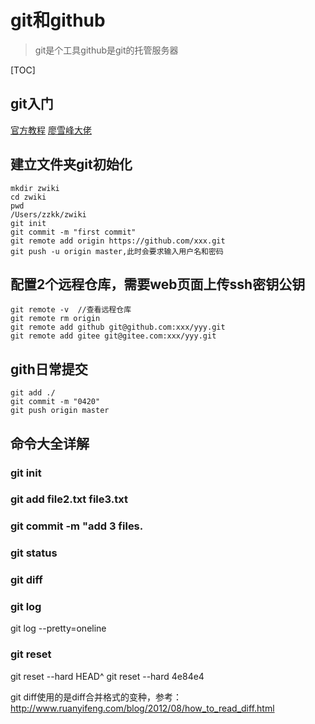 # git和github
>git是个工具github是git的托管服务器

[TOC]

## git入门
[官方教程](https://docs.github.com/cn/github "官方")
[廖雪峰大佬](https://www.liaoxuefeng.com/wiki/896043488029600 "廖雪峰")

## 建立文件夹git初始化
```
mkdir zwiki
cd zwiki
pwd
/Users/zzkk/zwiki
git init
git commit -m "first commit"
git remote add origin https://github.com/xxx.git
git push -u origin master,此时会要求输入用户名和密码
```

## 配置2个远程仓库，需要web页面上传ssh密钥公钥
```
git remote -v  //查看远程仓库
git remote rm origin
git remote add github git@github.com:xxx/yyy.git
git remote add gitee git@gitee.com:xxx/yyy.git
```

## gith日常提交
```
git add ./
git commit -m "0420"
git push origin master
```

## 命令大全详解
### git init
### git add file2.txt file3.txt
### git commit -m "add 3 files.
### git status
### git diff
### git log
git log --pretty=oneline
### git reset
git reset --hard HEAD^
git reset --hard 4e84e4


git diff使用的是diff合并格式的变种，参考：
http://www.ruanyifeng.com/blog/2012/08/how_to_read_diff.html
